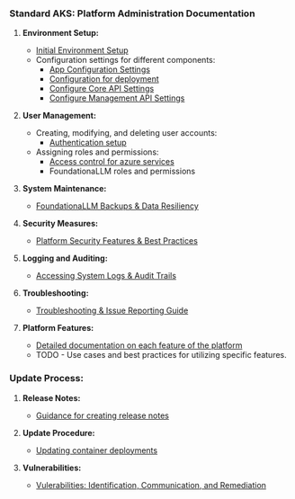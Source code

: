### Standard AKS: Platform Administration Documentation

1. **Environment Setup:**
   - [Initial Environment Setup](https://github.com/solliancenet/foundationallm/blob/mg-terraform-iac/deploy/standard/bicep/README.md)
   - Configuration settings for different components:
     - [App Configuration Settings](https://docs.foundationallm.ai/deployment/app-configuration-values.html)
     - [Configuration for deployment](https://docs.foundationallm.ai/deployment/deployment-configuration.html)
     - [Configure Core API Settings](https://docs.foundationallm.ai/deployment/authentication/core-authentication-setup-entra.html#update-app-configuration-settings)
     - [Configure Management API Settings](https://docs.foundationallm.ai/deployment/authentication/management-authentication-setup-entra.html#update-app-configuration-settings)

2. **User Management:**
   - Creating, modifying, and deleting user accounts:
     - [Authentication setup](https://docs.foundationallm.ai/deployment/authentication/index.html)
   - Assigning roles and permissions:
     - [Access control for azure services](https://docs.foundationallm.ai/deployment/configure-access-control-for-services.html)
     - FoundationaLLM roles and permissions

3. **System Maintenance:**
   - [FoundationaLLM Backups & Data Resiliency](./Backups.md)

4. **Security Measures:**
   - [Platform Security Features & Best Practices](./Security.md)

5. **Logging and Auditing:**
   - [Accessing System Logs & Audit Trails](./Logs.md)

6. **Troubleshooting:**
   - [Troubleshooting & Issue Reporting Guide](./Troubleshooting.md)

7. **Platform Features:**
   - [Detailed documentation on each feature of the platform](https://docs.foundationallm.ai/)
   - TODO - Use cases and best practices for utilizing specific features.

### Update Process:

1. **Release Notes:**
   - [Guidance for creating release notes](./Release-Notes.md)

2. **Update Procedure:**
   - [Updating container deployments](./Update.md)

3. **Vulnerabilities:**
   - [Vulerabilities: Identification, Communication, and Remediation](./Vulnerabilities.md)

